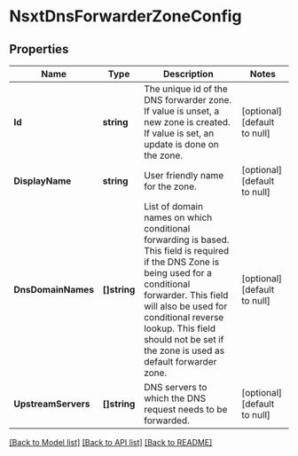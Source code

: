 # NsxtDnsForwarderZoneConfig

## Properties
Name | Type | Description | Notes
------------ | ------------- | ------------- | -------------
**Id** | **string** | The unique id of the DNS forwarder zone. If value is unset, a new zone is created. If value is set, an update is done on the zone.  | [optional] [default to null]
**DisplayName** | **string** | User friendly name for the zone. | [optional] [default to null]
**DnsDomainNames** | **[]string** | List of domain names on which conditional forwarding is based. This field is required if the DNS Zone is being used for a conditional forwarder. This field will also be used for conditional reverse lookup. This field should not be set if the zone is used as default forwarder zone.  | [optional] [default to null]
**UpstreamServers** | **[]string** | DNS servers to which the DNS request needs to be forwarded. | [optional] [default to null]

[[Back to Model list]](../README.md#documentation-for-models) [[Back to API list]](../README.md#documentation-for-api-endpoints) [[Back to README]](../README.md)


